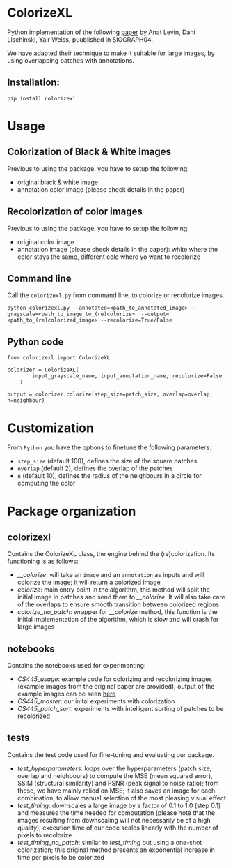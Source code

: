 # ColorizeXL
Python implementation of the following [paper](https://www.cse.huji.ac.il/~yweiss/Colorization/) by Anat Levin, Dani Lischinski, Yair Weiss, puublished in SIGGRAPH04.

We have adapted their technique to make it suitable for large images, by using overlapping patches with annotations.


## Installation:

`pip install colorizexl`


# Usage

## Colorization of Black & White images
Previous to using the package, you have to setup the following:
* original black & white image
* annotation color image (please check details in the paper)


## Recolorization of color images
Previous to using the package, you have to setup the following:
* original color image
* annotation image (please check details in the paper): white where the color stays the same, different colo where yo want to recolorize

## Command line
Call the `colorizexl.py` from command line, to colorize or recolorize images.

`python colorizexl.py --annotated=<path_to_annotated_image>
                      --grayscale=<path_to_image_to_(re)colorize> 
                      --output=<path_to_(re)colorized_image>
                      --recolorize=True/False`

## Python code
```
from colorizexl import ColorizeXL

colorizer = ColorizeXL(
        input_grayscale_name, input_annotation_name, recolorize=False
    )

output = colorizer.colorize(step_size=patch_size, overlap=overlap, n=neighbour)
```

# Customization

From `Python` you have the options to finetune the following parameters:
* `step_size` (default 100), defines the size of the square patches
* `overlap` (default 2), defines the overlap of the patches
* `n` (default 10), defines the radius of the neighbours in a circle for computing the color 

# Package organization

## colorizexl
Contains the ColorizeXL class, the engine behind the (re)colorization.
Its functioning is as follows:
* *__colorize*: will take an `image` and an `annotation` as inputs and will colorize the image; it will return a colorized image
* *colorize*: main entry point in the algorithm, this method will split the initial image in patches and send them to *__colorize*. It will also take care of the overlaps to ensure smooth transition between colorized regions
* *colorize_no_patch*: wrapper for *__colorize* method, this function is the initial implementation of the algorithm, which is slow and will crash for large images

## notebooks
Contains the notebooks used for experimenting:
* *CS445_usage*: example code for colorizing and recolorizing images (example images from the original paper are provided); output of the example images can be seen [here](https://github.com/nfreundlich/colorizexl/blob/master/notebooks/CS445_usage.ipynb)
* *CS445_master*: our inital experiments with colorization
* *CS445_patch_sort*: experiments with intelligent sorting of patches to be recolorized


## tests
Contains the test code used for fine-tuning and evaluating our package.
* *test_hyperparameters*: loops over the hyperparameters (patch size, overlap and neighbours) to compute the MSE (mean squared error), SSIM (structural similarity) and PSNR (peak signal to noise ratio); from these, we have mainly relied on  MSE; it also saves an image for each combination, to allow manual selection of the most pleasing visual effect
* *test_timing*: downscales a large image by a factor of 0.1 to 1.0 (step 0.1) and measures the time needed for computation (please note that the images resulting from downscaling will not necessarily be of a high quality); execution time of our code scales linearly with the number of pixels to recolorize
* *test_timing_no_patch*: similar to *test_timing* but using a one-shot colorization; this original method presents an exponential increase in time per pixels to be colorized